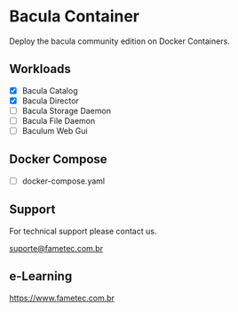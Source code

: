 # Bacula Container

Deploy the bacula community edition on Docker Containers. 

## Workloads

- [x] Bacula Catalog
- [x] Bacula Director
- [ ] Bacula Storage Daemon
- [ ] Bacula File Daemon
- [ ] Baculum Web Gui

## Docker Compose

- [ ] docker-compose.yaml

## Support

For technical support please contact us. 

suporte@fametec.com.br

## e-Learning 

https://www.fametec.com.br


